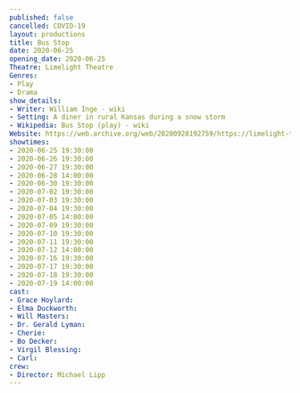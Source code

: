 ```yaml
---
published: false
cancelled: COVID-19
layout: productions
title: Bus Stop
date: 2020-06-25
opening_date: 2020-06-25
Theatre: Limelight Theatre
Genres: 
- Play
- Drama
show_details:
- Writer: William Inge - wiki
- Setting: A diner in rural Kansas during a snow storm
- Wikipedia: Bus Stop (play) - wiki
Website: https://web.archive.org/web/20200928192759/https://limelight-theatre.org/shows/
showtimes:
- 2020-06-25 19:30:00
- 2020-06-26 19:30:00
- 2020-06-27 19:30:00
- 2020-06-28 14:00:00
- 2020-06-30 19:30:00
- 2020-07-02 19:30:00
- 2020-07-03 19:30:00
- 2020-07-04 19:30:00
- 2020-07-05 14:00:00
- 2020-07-09 19:30:00
- 2020-07-10 19:30:00
- 2020-07-11 19:30:00
- 2020-07-12 14:00:00
- 2020-07-16 19:30:00
- 2020-07-17 19:30:00
- 2020-07-18 19:30:00
- 2020-07-19 14:00:00
cast:
- Grace Hoylard:
- Elma Duckworth:
- Will Masters:
- Dr. Gerald Lyman:
- Cherie:
- Bo Decker:
- Virgil Blessing:
- Carl:
crew:
- Director: Michael Lipp
---
```

  